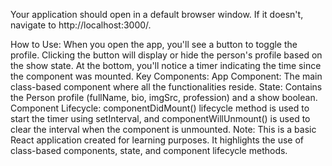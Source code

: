 Your application should open in a default browser window. If it doesn't, navigate to http://localhost:3000/.

How to Use:
When you open the app, you'll see a button to toggle the profile.
Clicking the button will display or hide the person's profile based on the show state.
At the bottom, you'll notice a timer indicating the time since the component was mounted.
Key Components:
App Component: The main class-based component where all the functionalities reside.
State: Contains the Person profile (fullName, bio, imgSrc, profession) and a show boolean.
Component Lifecycle: componentDidMount() lifecycle method is used to start the timer using setInterval, and componentWillUnmount() is used to clear the interval when the component is unmounted.
Note:
This is a basic React application created for learning purposes. It highlights the use of class-based components, state, and component lifecycle methods.


